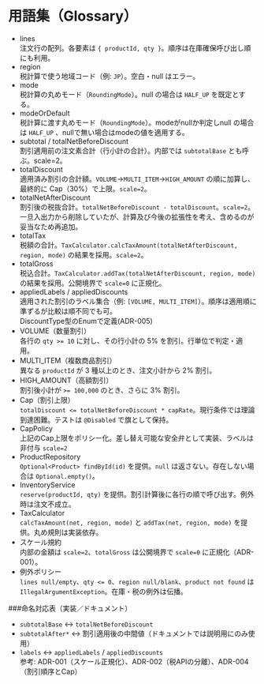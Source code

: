 # 用語集（Glossary）

- lines<br>
	注文行の配列。各要素は `{ productId, qty }`。順序は在庫確保呼び出し順にも利用。
- region<br>
	税計算で使う地域コード（例: `JP`）。空白・null はエラー。
- mode<br>
	税計算の丸めモード（`RoundingMode`）。null の場合は `HALF_UP` を既定とする。
- modeOrDefault<br>
	税計算に渡す丸めモード（`RoundingMode`）。modeがnullか判定しnull の場合は `HALF_UP` 、nullで無い場合はmodeの値を適用する。
- subtotal / totalNetBeforeDiscount<br>
	割引適用前の注文素合計（行小計の合計）。内部では `subtotalBase` とも呼ぶ。scale=2。
- totalDiscount<br>
	適用済み割引の合計額。`VOLUME`→`MULTI_ITEM`→`HIGH_AMOUNT` の順に加算し、最終的に Cap（30%）で上限。`scale=2`。
- totalNetAfterDiscount<br>
	割引後の税抜合計。`totalNetBeforeDiscount - totalDiscount`。`scale=2`。<br>
	一旦入出力から削除していたが、計算及び今後の拡張性を考え、含めるのが妥当なため再追加。
- totalTax<br>
	税額の合計。`TaxCalculator.calcTaxAmount(totalNetAfterDiscount, region, mode)` の結果を採用。`scale=2`。
- totalGross<br>
	税込合計。`TaxCalculator.addTax(totalNetAfterDiscount, region, mode)` の結果を採用。公開境界で `scale=0` に正規化。
- appliedLabels / appliedDiscounts<br>
	適用された割引のラベル集合（例: `[VOLUME, MULTI_ITEM]`）。順序は適用順に準ずるが比較は順不同でも可。<br>
	DiscountType型のEnumで定義(ADR-005)
- VOLUME（数量割引）<br>
	各行の `qty >= 10` に対し、その行小計の 5% を割引。行単位で判定・適用。
- MULTI_ITEM（複数商品割引）<br>
	異なる `productId` が 3 種以上のとき、注文小計から 2% 割引。
- HIGH_AMOUNT（高額割引）<br>
	割引後小計が `>= 100,000` のとき、さらに 3% 割引。
- Cap（割引上限）<br>
	`totalDiscount <= totalNetBeforeDiscount * capRate`。現行条件では理論到達困難。テストは `@Disabled` で旗として保持。
- CapPolicy<br>
	上記のCap上限をポリシー化。差し替え可能な安全弁として実装、ラベルは非付与 `scale=2`
- ProductRepository<br>
	`Optional<Product> findById(id)` を提供。`null` は返さない。存在しない場合は `Optional.empty()`。
- InventoryService<br>
	`reserve(productId, qty)` を提供。割引計算後に各行の順で呼び出す。例外時は注文不成立。
- TaxCalculator<br>
	`calcTaxAmount(net, region, mode)` と `addTax(net, region, mode)` を提供。丸め規則は実装依存。
- スケール規約<br>
	内部の金額は `scale=2`、`totalGross` は公開境界で `scale=0` に正規化（ADR-001）。
- 例外ポリシー<br>
	`lines null/empty`、`qty <= 0`、`region null/blank`、`product not found` は `IllegalArgumentException`。在庫・税の例外は伝播。

###命名対応表（実装／ドキュメント）
- `subtotalBase` ↔ `totalNetBeforeDiscount`
- `subtotalAfter*` ↔ 割引適用後の中間値（ドキュメントでは説明用にのみ使用）
- `labels` ↔ `appliedLabels` / `appliedDiscounts`<br>
	参考: ADR-001（スケール正規化）、ADR-002（税APIの分離）、ADR-004（割引順序とCap）
